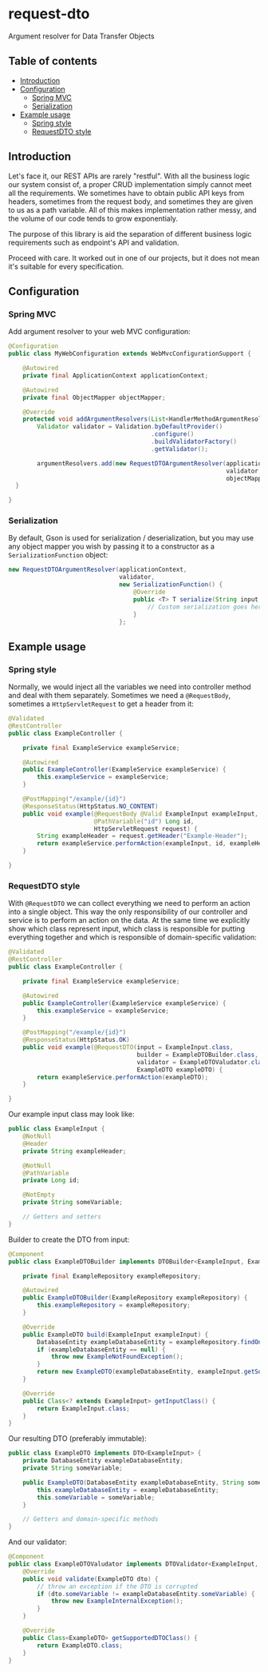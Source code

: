 # request-dto

Argument resolver for Data Transfer Objects

## Table of contents

* [Introduction](#introduction)
* [Configuration](#configuration)
  * [Spring MVC](#spring-mvc)
  * [Serialization](#serialization)
* [Example usage](#example-usage)
  * [Spring style](#spring-style)
  * [RequestDTO style](#requestdto-style)

## Introduction

Let's face it, our REST APIs are rarely "restful". With all the business logic our system consist of, a proper CRUD implementation simply cannot meet all the requirements. We sometimes have to obtain public API keys from headers, sometimes from the request body, and sometimes they are given to us as a path variable. All of this makes implementation rather messy, and the volume of our code tends to grow exponentialy.

The purpose of this library is aid the separation of different business logic requirements such as endpoint's API and validation.

Proceed with care. It worked out in one of our projects, but it does not mean it's suitable for every specification.

## Configuration

### Spring MVC

Add argument resolver to your web MVC configuration:

```java
@Configuration
public class MyWebConfiguration extends WebMvcConfigurationSupport {

    @Autowired
    private final ApplicationContext applicationContext;

    @Autowired
    private final ObjectMapper objectMapper;

    @Override
    protected void addArgumentResolvers(List<HandlerMethodArgumentResolver> argumentResolvers) {
        Validator validator = Validation.byDefaultProvider()
                                        .configure()
                                        .buildValidatorFactory()
                                        .getValidator();

        argumentResolvers.add(new RequestDTOArgumentResolver(applicationContext,
                                                             validator,
                                                             objectMapper));
  }

}
```

### Serialization

By default, Gson is used for serialization / deserialization, but you may use any object mapper you wish by passing it to a constructor as a `SerializationFunction` object:

```java
new RequestDTOArgumentResolver(applicationContext,
                               validator,
                               new SerializationFunction() {
                                   @Override
                                   public <T> T serialize(String input, Class<T> outputClass) {
                                       // Custom serialization goes here
                                   }
                               };
```

## Example usage

### Spring style

Normally, we would inject all the variables we need into controller method and deal with them separately. Sometimes we need a `@RequestBody`, sometimes a `HttpServletRequest` to get a header from it:

```java
@Validated
@RestController
public class ExampleController {

    private final ExampleService exampleService;

    @Autowired
    public ExampleController(ExampleService exampleService) {
        this.exampleService = exampleService;
    }

    @PostMapping("/example/{id}")
    @ResponseStatus(HttpStatus.NO_CONTENT)
    public void example(@RequestBody @Valid ExampleInput exampleInput,
                        @PathVariable("id") Long id,
                        HttpServletRequest request) {
        String exampleHeader = request.getHeader("Example-Header");
        return exampleService.performAction(exampleInput, id, exampleHeader);
    }

}
```

### RequestDTO style

With `@RequestDTO` we can collect everything we need to perform an action into a single object. This way the only responsibility of our controller and service is to perform an action on the data. At the same time we explicitly show which class represent input, which class is responsible for putting everything together and which is responsible of domain-specific validation:

```java
@Validated
@RestController
public class ExampleController {

    private final ExampleService exampleService;

    @Autowired
    public ExampleController(ExampleService exampleService) {
        this.exampleService = exampleService;
    }

    @PostMapping("/example/{id}")
    @ResponseStatus(HttpStatus.OK)
    public void example(@RequestDTO(input = ExampleInput.class,
                                    builder = ExampleDTOBuilder.class,
                                    validator = ExampleDTOValudator.class)
                                    ExampleDTO exampleDTO) {
        return exampleService.performAction(exampleDTO);
    }

}
```

Our example input class may look like:

```java
public class ExampleInput {
    @NotNull
    @Header
    private String exampleHeader;

    @NotNull
    @PathVariable
    private Long id;

    @NotEmpty
    private String someVariable;

    // Getters and setters
}
```

Builder to create the DTO from input:

```java
@Component
public class ExampleDTOBuilder implements DTOBuilder<ExampleInput, ExampleDTO> {

    private final ExampleRepository exampleRepository;

    @Autowired
    public ExampleDTOBuilder(ExampleRepository exampleRepository) {
        this.exampleRepository = exampleRepository;
    }

    @Override
    public ExampleDTO build(ExampleInput exampleInput) {
        DatabaseEntity exampleDatabaseEntity = exampleRepository.findOneById(exampleInput.getId());
        if (exampleDatabaseEntity == null) {
            throw new ExampleNotFoundException();
        }
        return new ExampleDTO(exampleDatabaseEntity, exampleInput.getSomeVariable());
    }

    @Override
    public Class<? extends ExampleInput> getInputClass() {
        return ExampleInput.class;
    }
}

```

Our resulting DTO (preferably immutable):

```java
public class ExampleDTO implements DTO<ExampleInput> {
    private DatabaseEntity exampleDatabaseEntity;
    private String someVariable;

    public ExampleDTO(DatabaseEntity exampleDatabaseEntity, String someVariable) {
        this.exampleDatabaseEntity = exampleDatabaseEntity;
        this.someVariable = someVariable;
    }

    // Getters and domain-specific methods
}
```

And our validator:

```java
@Component
public class ExampleDTOValudator implements DTOValidator<ExampleInput, ExampleDTO> {
    @Override
    public void validate(ExampleDTO dto) {
        // throw an exception if the DTO is corrupted
        if (dto.someVariable != exampleDatabaseEntity.someVariable) {
            throw new ExampleInternalException();
        }
    }

    @Override
    public Class<ExampleDTO> getSupportedDTOClass() {
        return ExampleDTO.class;
    }
}
```


